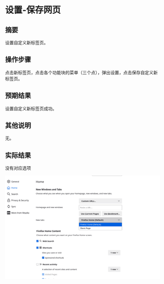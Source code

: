 # 设置-保存网页

## 摘要

设置自定义新标签页。

## 操作步骤

点击新标签页，点击各个功能块的菜单（三个点），弹出设置，点击保存自定义新标签页。

## 预期结果

设置自定义新标签页成功。

## 其他说明

无。

## 实际结果

没有对应选项

![alt text](image-58.png)
